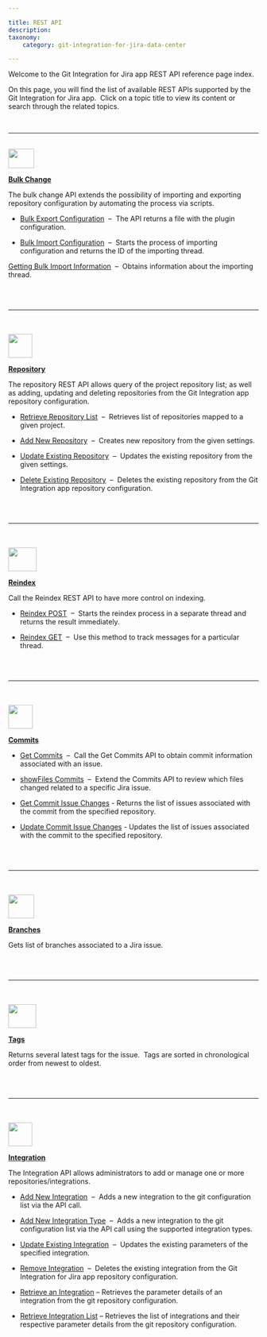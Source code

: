 ```yaml
---

title: REST API
description:
taxonomy:
    category: git-integration-for-jira-data-center

---
```


Welcome to the Git Integration for Jira app REST API reference page index.

On this page, you will find the list of available REST APIs supported by the Git Integration for Jira app.  Click on a topic title to view its content or search through the related topics.

<br>

* * *

<br>

<img src='/wp-content/uploads/gij-bbb-bulkchg-icon.png' width=52 height=39 />

[**Bulk Change**](/git-integration-for-jira-data-center/bulk-change-gij-self-managed)

The bulk change API extends the possibility of importing and exporting repository configuration by automating the process via scripts.

*   [Bulk Export Configuration](/git-integration-for-jira-data-center/bulk-export-gij-self-managed)  –  The API returns a file with the plugin configuration.

*   [Bulk Import Configuration](/git-integration-for-jira-data-center/bulk-import-gij-self-managed)  –  Starts the process of importing configuration and returns the ID of the importing thread.

[Getting Bulk Import Information](/git-integration-for-jira-data-center/get-bulk-import-information-gij-self-managed)  –  Obtains information about the importing thread.

<br>
<br>
<hr>
<br>
<br>

<img src='/wp-content/uploads/gij-bbb-repoapi-icon.png' width=48 height=48 />

[**Repository**](/git-integration-for-jira-data-center/repository-api-gij-self-managed)

The repository REST API allows query of the project repository list; as well as adding, updating and deleting repositories from the Git Integration app repository configuration.

*   [Retrieve Repository List](/git-integration-for-jira-data-center/retrieve-repository-list-gij-self-managed)  –  Retrieves list of repositories mapped to a given project.

*   [Add New Repository](/git-integration-for-jira-data-center/add-new-repository-gij-self-managed)  –  Creates new repository from the given settings.

*   [Update Existing Repository](/git-integration-for-jira-data-center/update-existing-repository-gij-self-managed)  –  Updates the existing repository from the given settings.

*   [Delete Existing Repository](/git-integration-for-jira-data-center/delete-existing-repository-gij-self-managed)  –  Deletes the existing repository from the Git Integration app repository configuration.

<br>
<br>
<hr>
<br>
<br>

<img src='/wp-content/uploads/gij-bbb-reindexapi-icon.png' width=57 height=48 />

[**Reindex**](/git-integration-for-jira-data-center/reindex-api-gij-self-managed)

Call the Reindex REST API to have more control on indexing.

*   [Reindex POST](/git-integration-for-jira-data-center/reindex-post-api-gij-self-managed)  –  Starts the reindex process in a separate thread and returns the result immediately.

*   [Reindex GET](/git-integration-for-jira-data-center/reindex-get-api-gij-self-managed)  –  Use this method to track messages for a particular thread.

<br>
<br>
<hr>
<br>
<br>

<img src='/wp-content/uploads/gij-bbb-commitsapi-icon.png' width=49 height=48 />

[**Commits**](/git-integration-for-jira-data-center/commits-api-gij-self-managed)

*   [Get Commits](/git-integration-for-jira-data-center/get-commits-gij-self-managed)  –  Call the Get Commits API to obtain commit information associated with an issue.

*   [showFiles Commits](/git-integration-for-jira-data-center/showfiles-gij-self-managed)  –  Extend the Commits API to review which files changed related to a specific Jira issue.

*   [Get Commit Issue Changes](/git-integration-for-jira-data-center/get-commit-issue-changes-gij-self-managed) - Returns the list of issues associated with the commit from the specified repository.

*   [Update Commit Issue Changes](/git-integration-for-jira-data-center/update-commit-issue-changes-gij-self-managed) - Updates the list of issues associated with the commit to the specified repository.

<br>
<br>
<hr>
<br>
<br>

<img src='/wp-content/uploads/gij-bbb-branchesapi-icon.png' width=52 height=48 />

[**Branches**](/git-integration-for-jira-data-center/branches-api-gij-self-managed)

Gets list of branches associated to a Jira issue.

<br>
<br>
<hr>
<br>
<br>

<img src='/wp-content/uploads/gij-bbb-tagsapi-icon.png' width=56 height=48 />

[**Tags**](/git-integration-for-jira-data-center/tags-api-gij-self-managed)

Returns several latest tags for the issue.  Tags are sorted in chronological order from newest to oldest.

<br>
<br>
<hr>
<br>
<br>

<img src='/wp-content/uploads/gij-bbb-repoapi-icon.png' width=48 height=48 />

[**Integration**](/git-integration-for-jira-data-center/integration-api-gij-self-managed)

The Integration API allows administrators to add or manage one or more repositories/integrations.

*   [Add New Integration](/git-integration-for-jira-data-center/add-new-integration-gij-self-managed)  –  Adds a new integration to the git configuration list via the API call.

*   [Add New Integration Type](/git-integration-for-jira-data-center/add-new-integration-type-api-examples-gij-self-managed)  –  Adds a new integration to the git configuration list via the API call using the supported integration types.

*   [Update Existing Integration](/git-integration-for-jira-data-center/update-existing-integration-gij-self-managed)  –  Updates the existing parameters of the specified integration.

*   [Remove Integration](/git-integration-for-jira-data-center/remove-integration-gij-self-managed)  –  Deletes the existing integration from the Git Integration for Jira app repository configuration.

*   [Retrieve an Integration](/git-integration-for-jira-data-center/retrieve-an-integration-gij-self-managed) – Retrieves the parameter details of an integration from the git repository configuration.

*   [Retrieve Integration List](/git-integration-for-jira-data-center/retrieve-integration-list-gij-self-managed) – Retrieves the list of integrations and their respective parameter details from the git repository configuration.

